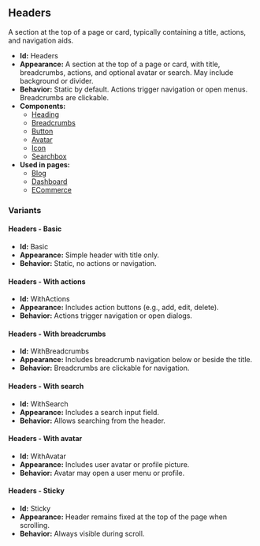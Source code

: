 ## Headers
A section at the top of a page or card, typically containing a title, actions, and navigation aids.
- **Id:** Headers
- **Appearance:** A section at the top of a page or card, with title, breadcrumbs, actions, and optional avatar or search. May include background or divider.
- **Behavior:** Static by default. Actions trigger navigation or open menus. Breadcrumbs are clickable.
- **Components:**
  - [Heading](components.md#heading)
  - [Breadcrumbs](components.md#breadcrumbs)
  - [Button](components.md#button)
  - [Avatar](components.md#avatar)
  - [Icon](components.md#icon)
  - [Searchbox](components.md#searchbox)
- **Used in pages:**
  - [Blog](pages.md#blog)
  - [Dashboard](pages.md#dashboard)
  - [ECommerce](pages.md#e-commerce)
### Variants
#### Headers - **Basic**
- **Id:** Basic
- **Appearance:** Simple header with title only.
- **Behavior:** Static, no actions or navigation.
#### Headers - **With actions**
- **Id:** WithActions
- **Appearance:** Includes action buttons (e.g., add, edit, delete).
- **Behavior:** Actions trigger navigation or open dialogs.
#### Headers - **With breadcrumbs**
- **Id:** WithBreadcrumbs
- **Appearance:** Includes breadcrumb navigation below or beside the title.
- **Behavior:** Breadcrumbs are clickable for navigation.
#### Headers - **With search**
- **Id:** WithSearch
- **Appearance:** Includes a search input field.
- **Behavior:** Allows searching from the header.
#### Headers - **With avatar**
- **Id:** WithAvatar
- **Appearance:** Includes user avatar or profile picture.
- **Behavior:** Avatar may open a user menu or profile.
#### Headers - **Sticky**
- **Id:** Sticky
- **Appearance:** Header remains fixed at the top of the page when scrolling.
- **Behavior:** Always visible during scroll.

